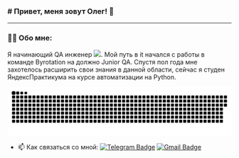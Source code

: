 ### # Привет, меня зовут Олег! 👋
---

### :man_technologist: Обо мне:

Я начинающий QA инженер <img src="https://media.giphy.com/media/WUlplcMpOCEmTGBtBW/giphy.gif" width="30px">. Мой путь в it начался с работы в команде Byrotation на должно Junior QA. Спустя пол года мне захотелось расширить свои знания в данной области, сейчас я студен
ЯндексПрактикума на курсе автоматизации на Python.

<p align="center">
 <img width="600" src="assets/github-snake.svg" alt="snake"/>
</p>

- :mailbox: Как связаться со мной: [![Telegram Badge](https://img.shields.io/badge/-TeleCrimster-blue?style=flat&logo=Telegram&logoColor=white)](https://t.me/TeleCrimster) [![Gmail Badge](https://img.shields.io/badge/-Gmail-red?style=flat&logo=Gmail&logoColor=white)](mailto:gcleth@gmail.com)
<!--
**OlegAndre-v/OlegAndre-v** is a ✨ _special_ ✨ repository because its `README.md` (this file) appears on your GitHub profile.

Here are some ideas to get you started:

- 🔭 I’m currently working on ...
- 🌱 I’m currently learning ...
- 👯 I’m looking to collaborate on ...
- 🤔 I’m looking for help with ...
- 💬 Ask me about ...
- 📫 How to reach me: ...
- 😄 Pronouns: ...
- ⚡ Fun fact: ...
-->
